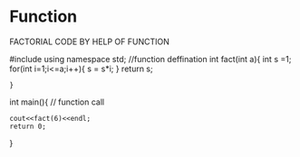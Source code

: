 # Function
FACTORIAL CODE BY HELP OF FUNCTION


#include<iostream>
using namespace std;
//function deffination
int fact(int a){
    int s =1;
    for(int i=1;i<=a;i++){
        s = s*i;
    }
    return s;

    }
int main(){
    // function call
   

    cout<<fact(6)<<endl;
    return 0;
}
